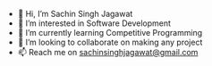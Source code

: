 - 👋 Hi, I’m Sachin Singh Jagawat
- 👀 I’m interested in Software Development
- 🌱 I’m currently learning Competitive Programming
- 💞️ I’m looking to collaborate on making any project
- 📫 Reach me on sachinsinghjagawat@gmail.com

<!---
sachinsinghjagawat/sachinsinghjagawat is a ✨ special ✨ repository because its `README.md` (this file) appears on your GitHub profile.
You can click the Preview link to take a look at your changes.
--->
